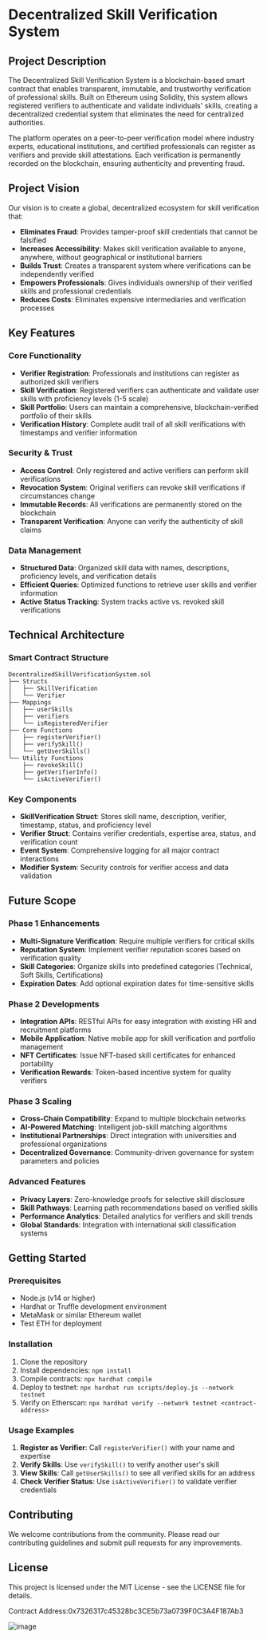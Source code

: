 # Decentralized Skill Verification System

## Project Description

The Decentralized Skill Verification System is a blockchain-based smart contract that enables transparent, immutable, and trustworthy verification of professional skills. Built on Ethereum using Solidity, this system allows registered verifiers to authenticate and validate individuals' skills, creating a decentralized credential system that eliminates the need for centralized authorities.

The platform operates on a peer-to-peer verification model where industry experts, educational institutions, and certified professionals can register as verifiers and provide skill attestations. Each verification is permanently recorded on the blockchain, ensuring authenticity and preventing fraud.

## Project Vision

Our vision is to create a global, decentralized ecosystem for skill verification that:

- **Eliminates Fraud**: Provides tamper-proof skill credentials that cannot be falsified
- **Increases Accessibility**: Makes skill verification available to anyone, anywhere, without geographical or institutional barriers
- **Builds Trust**: Creates a transparent system where verifications can be independently verified
- **Empowers Professionals**: Gives individuals ownership of their verified skills and professional credentials
- **Reduces Costs**: Eliminates expensive intermediaries and verification processes

## Key Features

### Core Functionality
- **Verifier Registration**: Professionals and institutions can register as authorized skill verifiers
- **Skill Verification**: Registered verifiers can authenticate and validate user skills with proficiency levels (1-5 scale)
- **Skill Portfolio**: Users can maintain a comprehensive, blockchain-verified portfolio of their skills
- **Verification History**: Complete audit trail of all skill verifications with timestamps and verifier information

### Security & Trust
- **Access Control**: Only registered and active verifiers can perform skill verifications
- **Revocation System**: Original verifiers can revoke skill verifications if circumstances change
- **Immutable Records**: All verifications are permanently stored on the blockchain
- **Transparent Verification**: Anyone can verify the authenticity of skill claims

### Data Management
- **Structured Data**: Organized skill data with names, descriptions, proficiency levels, and verification details
- **Efficient Queries**: Optimized functions to retrieve user skills and verifier information
- **Active Status Tracking**: System tracks active vs. revoked skill verifications

## Technical Architecture

### Smart Contract Structure
```
DecentralizedSkillVerificationSystem.sol
├── Structs
│   ├── SkillVerification
│   └── Verifier
├── Mappings
│   ├── userSkills
│   ├── verifiers
│   └── isRegisteredVerifier
├── Core Functions
│   ├── registerVerifier()
│   ├── verifySkill()
│   └── getUserSkills()
└── Utility Functions
    ├── revokeSkill()
    ├── getVerifierInfo()
    └── isActiveVerifier()
```

### Key Components
- **SkillVerification Struct**: Stores skill name, description, verifier, timestamp, status, and proficiency level
- **Verifier Struct**: Contains verifier credentials, expertise area, status, and verification count
- **Event System**: Comprehensive logging for all major contract interactions
- **Modifier System**: Security controls for verifier access and data validation

## Future Scope

### Phase 1 Enhancements
- **Multi-Signature Verification**: Require multiple verifiers for critical skills
- **Reputation System**: Implement verifier reputation scores based on verification quality
- **Skill Categories**: Organize skills into predefined categories (Technical, Soft Skills, Certifications)
- **Expiration Dates**: Add optional expiration dates for time-sensitive skills

### Phase 2 Developments
- **Integration APIs**: RESTful APIs for easy integration with existing HR and recruitment platforms
- **Mobile Application**: Native mobile app for skill verification and portfolio management
- **NFT Certificates**: Issue NFT-based skill certificates for enhanced portability
- **Verification Rewards**: Token-based incentive system for quality verifiers

### Phase 3 Scaling
- **Cross-Chain Compatibility**: Expand to multiple blockchain networks
- **AI-Powered Matching**: Intelligent job-skill matching algorithms
- **Institutional Partnerships**: Direct integration with universities and professional organizations
- **Decentralized Governance**: Community-driven governance for system parameters and policies

### Advanced Features
- **Privacy Layers**: Zero-knowledge proofs for selective skill disclosure
- **Skill Pathways**: Learning path recommendations based on verified skills
- **Performance Analytics**: Detailed analytics for verifiers and skill trends
- **Global Standards**: Integration with international skill classification systems

## Getting Started

### Prerequisites
- Node.js (v14 or higher)
- Hardhat or Truffle development environment
- MetaMask or similar Ethereum wallet
- Test ETH for deployment

### Installation
1. Clone the repository
2. Install dependencies: `npm install`
3. Compile contracts: `npx hardhat compile`
4. Deploy to testnet: `npx hardhat run scripts/deploy.js --network testnet`
5. Verify on Etherscan: `npx hardhat verify --network testnet <contract-address>`

### Usage Examples
1. **Register as Verifier**: Call `registerVerifier()` with your name and expertise
2. **Verify Skills**: Use `verifySkill()` to verify another user's skill
3. **View Skills**: Call `getUserSkills()` to see all verified skills for an address
4. **Check Verifier Status**: Use `isActiveVerifier()` to validate verifier credentials

## Contributing

We welcome contributions from the community. Please read our contributing guidelines and submit pull requests for any improvements.

## License

This project is licensed under the MIT License - see the LICENSE file for details.

Contract Address:0x7326317c45328bc3CE5b73a0739F0C3A4F187Ab3

![image](https://github.com/user-attachments/assets/0f3955c2-e0e7-4549-a250-65e3c6fb1dbb)


